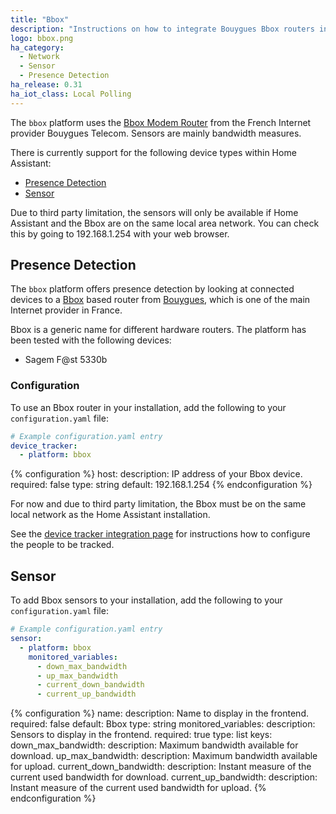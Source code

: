 ```yaml
---
title: "Bbox"
description: "Instructions on how to integrate Bouygues Bbox routers into Home Assistant."
logo: bbox.png
ha_category:
  - Network
  - Sensor
  - Presence Detection
ha_release: 0.31
ha_iot_class: Local Polling
---
```


The `bbox` platform uses the [Bbox Modem Router](https://www.bouyguestelecom.fr/offres-internet/bbox-fit) from the French Internet provider Bouygues Telecom. Sensors are mainly bandwidth measures.

There is currently support for the following device types within Home Assistant:

- [Presence Detection](#presence-detection)
- [Sensor](#sensor)

<div class='note warning'>
Due to third party limitation, the sensors will only be available if Home Assistant and the Bbox are on the same local area network. You can check this by going to 192.168.1.254 with your web browser.
</div>

## Presence Detection

The `bbox` platform offers presence detection by looking at connected devices to a [Bbox](https://www.bouyguestelecom.fr/offres-internet/bbox-fit) based router from [Bouygues](https://www.bouyguestelecom.fr/), which is one of the main Internet provider in France.

Bbox is a generic name for different hardware routers. The platform has been tested with the following devices:

- Sagem F@st 5330b

### Configuration

To use an Bbox router in your installation, add the following to your `configuration.yaml` file:

```yaml
# Example configuration.yaml entry
device_tracker:
  - platform: bbox
```

{% configuration %}
host:
  description: IP address of your Bbox device.
  required: false
  type: string
  default: 192.168.1.254
{% endconfiguration %}

<div class='note warning'>
For now and due to third party limitation, the Bbox must be on the same local network as the Home Assistant installation.
</div>

See the [device tracker integration page](/integrations/device_tracker/) for instructions how to configure the people to be tracked.

## Sensor

To add Bbox sensors to your installation, add the following to your `configuration.yaml` file:

```yaml
# Example configuration.yaml entry
sensor:
  - platform: bbox
    monitored_variables:
      - down_max_bandwidth
      - up_max_bandwidth
      - current_down_bandwidth
      - current_up_bandwidth
```

{% configuration %}
name:
  description: Name to display in the frontend.
  required: false
  default: Bbox
  type: string
monitored_variables:
  description: Sensors to display in the frontend.
  required: true
  type: list
  keys:
    down_max_bandwidth:
      description: Maximum bandwidth available for download.
    up_max_bandwidth:
      description: Maximum bandwidth available for upload.
    current_down_bandwidth:
      description: Instant measure of the current used bandwidth for download.
    current_up_bandwidth:
      description: Instant measure of the current used bandwidth for upload.
{% endconfiguration %}
